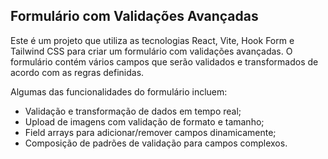 ## Formulário com Validações Avançadas

Este é um projeto que utiliza as tecnologias React, Vite, Hook Form e Tailwind CSS para criar um formulário com validações avançadas. O formulário contém vários campos que serão validados e transformados de acordo com as regras definidas.

Algumas das funcionalidades do formulário incluem:

- Validação e transformação de dados em tempo real;
- Upload de imagens com validação de formato e tamanho;
- Field arrays para adicionar/remover campos dinamicamente;
- Composição de padrões de validação para campos complexos.

<br>